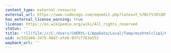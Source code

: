 ```yaml
---
content_type: external-resource
external_url: https://www.codecogs.com/eqnedit.php?latex=Y_%7Bit%7D%3D%5Cbeta%20_0%2B%5Cbeta%20_1%20TEA_%20i%20%2B%5Cbeta%20_2%20POST_%20t%20%2B%5Cbeta%20_3%20POST_%20t*TEA_%20i%2B%5Cepsilon%20_%7Bit%7D#0
has_external_license_warning: true
license: https://en.wikipedia.org/wiki/All_rights_reserved
status: ''
title: '![](file:///C:/Users/CHERYL~1/AppData/Local/Temp/msohtmlclip1/01/clip_image034.gif)'
uid: ec532a09-3475-48d7-afe9-93fcf763e553
wayback_url: ''
---
```

